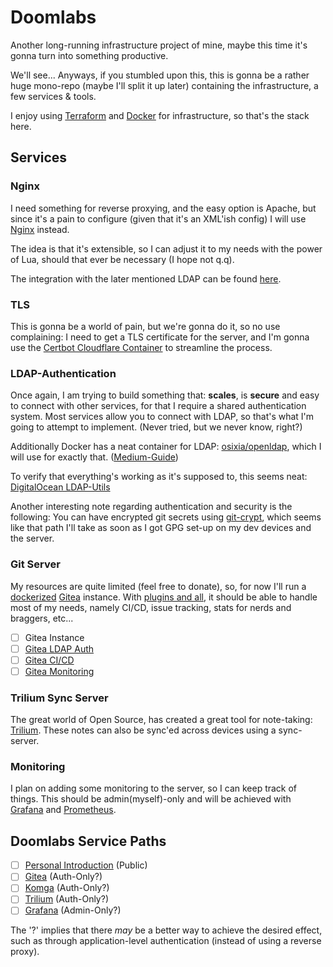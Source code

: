 # Doomlabs
Another long-running infrastructure project of mine,
maybe this time it's gonna turn into something productive.

We'll see... Anyways, if you stumbled upon this, this is gonna
be a rather huge mono-repo (maybe I'll split it up later) containing
the infrastructure, a few services & tools.

I enjoy using [Terraform](https://www.terraform.io/) and 
[Docker](https://www.docker.com/) for infrastructure, so that's the stack
here.

## Services
### Nginx
I need something for reverse proxying, and the easy option is Apache, but
since it's a pain to configure (given that it's an XML'ish config) I will
use [Nginx](https://www.nginx.com/) instead.

The idea is that it's extensible, so I can adjust it to my needs with the
power of Lua, should that ever be necessary (I hope not q.q).

The integration with the later mentioned LDAP can be found
[here](https://github.com/kvspb/nginx-auth-ldap).

### TLS
This is gonna be a world of pain, but we're gonna do it, so no use complaining:
I need to get a TLS certificate for the server, and I'm gonna use the
[Certbot Cloudflare Container](https://hub.docker.com/r/certbot/dns-cloudflare) 
to streamline the process.

### LDAP-Authentication
Once again, I am trying to build something that: **scales**, is **secure**
and easy to connect with other services, for that I require a shared
authentication system.
Most services allow you to connect with LDAP, so that's what I'm going
to attempt to implement.
(Never tried, but we never know, right?)

Additionally Docker has a neat container for LDAP:
[osixia/openldap](https://hub.docker.com/r/osixia/openldap/),
which I will use for exactly that. 
([Medium-Guide](https://medium.com/rahasak/deploy-ldap-directory-service-with-openldap-docker-8d9f438f1216))

To verify that everything's working as it's supposed to, this seems neat:
[DigitalOcean LDAP-Utils](https://www.digitalocean.com/community/tutorials/how-to-manage-and-use-ldap-servers-with-openldap-utilities)

Another interesting note regarding authentication and security is the following:
You can have encrypted git secrets using 
[git-crypt](https://daily.dev/blog/managing-your-secrets-in-git), which seems
like that path I'll take as soon as I got GPG set-up on my dev devices and the
server.

### Git Server
My resources are quite limited (feel free to donate), so, for now I'll
run a [dockerized](https://docs.gitea.io/en-us/install-with-docker/) [Gitea](https://gitea.io/) instance.
With [plugins and all](https://gitea.com/gitea/awesome-gitea), it should 
be able to handle most of my needs, namely CI/CD, issue tracking, stats 
for nerds and braggers, etc...
- [ ] Gitea Instance
- [ ] [Gitea LDAP Auth](https://docs.gitea.io/en-us/authentication/)
- [ ] [Gitea CI/CD](https://github.com/agola-io/agola)
- [ ] [Gitea Monitoring](https://github.com/go-gitea/gitea/tree/main/contrib/gitea-monitoring-mixin)

### Trilium Sync Server
The great world of Open Source, has created a great tool for note-taking:
[Trilium](https://github.com/zadam/trilium).
These notes can also be sync'ed across devices using a sync-server.

### Monitoring
I plan on adding some monitoring to the server, so I can keep track of things.
This should be admin(myself)-only and will be achieved with
[Grafana](https://grafana.com/) and [Prometheus](https://prometheus.io/).

## Doomlabs Service Paths
- [ ] [Personal Introduction](https://doomlabs.org/) (Public)
- [ ] [Gitea](https://git.doomlabs.org/) (Auth-Only?)
- [ ] [Komga](https://komga.doomlabs.org/) (Auth-Only?)
- [ ] [Trilium](https://trilium.doomlabs.org/) (Auth-Only?)
- [ ] [Grafana](https://metrics.doomlabs.org/) (Admin-Only?)

The '?' implies that there *may* be a better way to achieve the desired
effect, such as through application-level authentication (instead
of using a reverse proxy).
